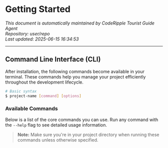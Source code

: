 # Getting Started

*This document is automatically maintained by CodeRipple Tourist Guide Agent*  
*Repository: user/repo*  
*Last updated: 2025-06-15 16:34:53*

---

## Command Line Interface (CLI)

After installation, the following commands become available in your terminal. These commands help you manage your project efficiently throughout the development lifecycle.

```bash
# Basic syntax
$ project-name [command] [options]
```

### Available Commands

Below is a list of the core commands you can use. Run any command with the `--help` flag to see detailed usage information.

> **Note:** Make sure you're in your project directory when running these commands unless otherwise specified.